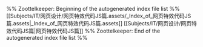 %% Zoottelkeeper: Beginning of the autogenerated index file list  %%
 [[Subjects/IT/网页设计/网页特效代码JS篇.assets/_Index_of_网页特效代码JS篇.assets|_Index_of_网页特效代码JS篇.assets]]
 [[Subjects/IT/网页设计/网页特效代码JS篇|网页特效代码JS篇]]
%% Zoottelkeeper: End of the autogenerated index file list  %%
